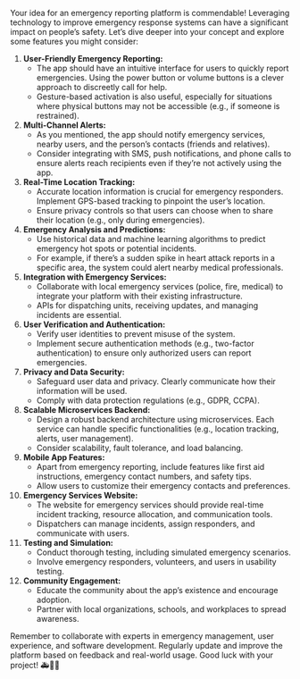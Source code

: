 Your idea for an emergency reporting platform is commendable! Leveraging technology to improve emergency response systems can have a significant impact on people’s safety. Let’s dive deeper into your concept and explore some features you might consider:

1. **User-Friendly Emergency Reporting:**
    - The app should have an intuitive interface for users to quickly report emergencies. Using the power button or volume buttons is a clever approach to discreetly call for help.
    - Gesture-based activation is also useful, especially for situations where physical buttons may not be accessible (e.g., if someone is restrained).
2. **Multi-Channel Alerts:**
    - As you mentioned, the app should notify emergency services, nearby users, and the person’s contacts (friends and relatives).
    - Consider integrating with SMS, push notifications, and phone calls to ensure alerts reach recipients even if they’re not actively using the app.
3. **Real-Time Location Tracking:**
    - Accurate location information is crucial for emergency responders. Implement GPS-based tracking to pinpoint the user’s location.
    - Ensure privacy controls so that users can choose when to share their location (e.g., only during emergencies).
4. **Emergency Analysis and Predictions:**
    - Use historical data and machine learning algorithms to predict emergency hot spots or potential incidents.
    - For example, if there’s a sudden spike in heart attack reports in a specific area, the system could alert nearby medical professionals.
5. **Integration with Emergency Services:**
    - Collaborate with local emergency services (police, fire, medical) to integrate your platform with their existing infrastructure.
    - APIs for dispatching units, receiving updates, and managing incidents are essential.
6. **User Verification and Authentication:**
    - Verify user identities to prevent misuse of the system.
    - Implement secure authentication methods (e.g., two-factor authentication) to ensure only authorized users can report emergencies.
7. **Privacy and Data Security:**
    - Safeguard user data and privacy. Clearly communicate how their information will be used.
    - Comply with data protection regulations (e.g., GDPR, CCPA).
8. **Scalable Microservices Backend:**
    - Design a robust backend architecture using microservices. Each service can handle specific functionalities (e.g., location tracking, alerts, user management).
    - Consider scalability, fault tolerance, and load balancing.
9. **Mobile App Features:**
    - Apart from emergency reporting, include features like first aid instructions, emergency contact numbers, and safety tips.
    - Allow users to customize their emergency contacts and preferences.
10. **Emergency Services Website:**
    - The website for emergency services should provide real-time incident tracking, resource allocation, and communication tools.
    - Dispatchers can manage incidents, assign responders, and communicate with users.
11. **Testing and Simulation:**
    - Conduct thorough testing, including simulated emergency scenarios.
    - Involve emergency responders, volunteers, and users in usability testing.
12. **Community Engagement:**
    - Educate the community about the app’s existence and encourage adoption.
    - Partner with local organizations, schools, and workplaces to spread awareness.

Remember to collaborate with experts in emergency management, user experience, and software development. Regularly update and improve the platform based on feedback and real-world usage. Good luck with your project! 🚑📲🌟